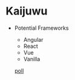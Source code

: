 # Kaijuwu

- Potential Frameworks
    - Angular
    - React
    - Vue
    - Vanilla


    [poll](http://www.strawpoll.me/14451852)